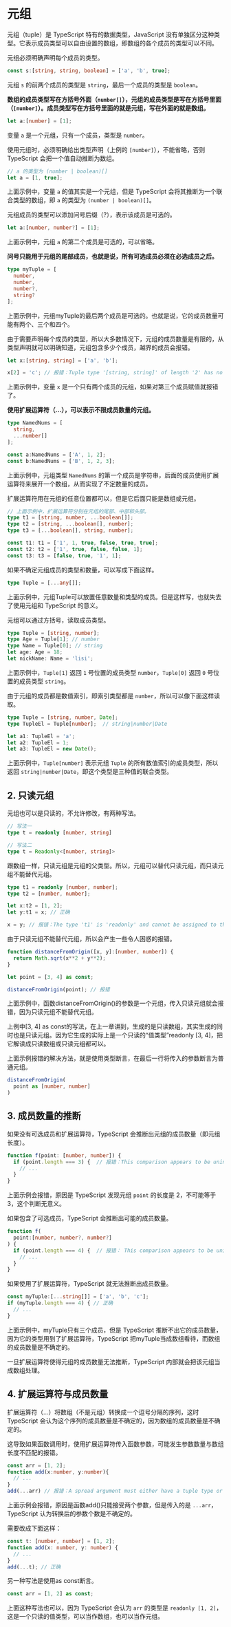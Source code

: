 # 元组

元组（tuple）是 TypeScript 特有的数据类型，JavaScript 没有单独区分这种类型。它表示成员类型可以自由设置的数组，即数组的各个成员的类型可以不同。

元组必须明确声明每个成员的类型。

```typescript
const s:[string, string, boolean] = ['a', 'b', true];
```

元组 `s` 的前两个成员的类型是 `string`，最后一个成员的类型是 `boolean`。

**数组的成员类型写在方括号外面（`number[]`），元组的成员类型是写在方括号里面（`[number]`）。成员类型写在方括号里面的就是元组，写在外面的就是数组。**

```typescript
let a:[number] = [1];
```

变量 `a` 是一个元组，只有一个成员，类型是 `number`。

使用元组时，必须明确给出类型声明（上例的 `[number]`），不能省略，否则 TypeScript 会把一个值自动推断为数组。

```typescript
// a 的类型为 (number | boolean)[]
let a = [1, true];
```

上面示例中，变量 `a` 的值其实是一个元组，但是 TypeScript 会将其推断为一个联合类型的数组，即 `a` 的类型为 `(number | boolean)[]`。

元组成员的类型可以添加问号后缀（?），表示该成员是可选的。

```typescript
let a:[number, number?] = [1];
```
上面示例中，元组 `a` 的第二个成员是可选的，可以省略。

**问号只能用于元组的尾部成员，也就是说，所有可选成员必须在必选成员之后。**

```typescript
type myTuple = [
  number,
  number,
  number?,
  string?
];
```
上面示例中，元组myTuple的最后两个成员是可选的。也就是说，它的成员数量可能有两个、三个和四个。

由于需要声明每个成员的类型，所以大多数情况下，元组的成员数量是有限的，从类型声明就可以明确知道，元组包含多少个成员，越界的成员会报错。

```typescript
let x:[string, string] = ['a', 'b'];

x[2] = 'c'; // 报错：Tuple type '[string, string]' of length '2' has no element at index '2'.
```

上面示例中，变量 `x` 是一个只有两个成员的元组，如果对第三个成员赋值就报错了。

**使用扩展运算符（...），可以表示不限成员数量的元组。**

```typescript
type NamedNums = [
  string,
  ...number[]
];

const a:NamedNums = ['A', 1, 2];
const b:NamedNums = ['B', 1, 2, 3];
```

上面示例中，元组类型 `NamedNums` 的第一个成员是字符串，后面的成员使用扩展运算符来展开一个数组，从而实现了不定数量的成员。

扩展运算符用在元组的任意位置都可以，但是它后面只能是数组或元组。

```typescript
// 上面示例中，扩展运算符分别在元组的尾部、中部和头部。
type t1 = [string, number, ...boolean[]];
type t2 = [string, ...boolean[], number];
type t3 = [...boolean[], string, number];

const t1: t1 = ['1', 1, true, false, true, true];
const t2: t2 = ['1', true, false, false, 1];
const t3: t3 = [false, true, '1', 1];

```

如果不确定元组成员的类型和数量，可以写成下面这样。

```typescript
type Tuple = [...any[]];
```
上面示例中，元组Tuple可以放置任意数量和类型的成员。但是这样写，也就失去了使用元组和 TypeScript 的意义。

元组可以通过方括号，读取成员类型。

```typescript
type Tuple = [string, number];
type Age = Tuple[1]; // number
type Name = Tuple[0]; // string
let age: Age = 18;
let nickName: Name = 'lisi'; 
```
上面示例中，`Tuple[1]` 返回 `1` 号位置的成员类型 `number`，`Tuple[0]` 返回 `0` 号位置的成员类型 `string`。

由于元组的成员都是数值索引，即索引类型都是 `number`，所以可以像下面这样读取。

```typescript
type Tuple = [string, number, Date];
type TupleEl = Tuple[number];  // string|number|Date

let a1: TupleEl = 'a';
let a2: TupleEl = 1;
let a3: TupleEl = new Date();
```

上面示例中，`Tuple[number]` 表示元组 `Tuple` 的所有数值索引的成员类型，所以返回 `string|number|Date`，即这个类型是三种值的联合类型。

## 2. 只读元组

元组也可以是只读的，不允许修改，有两种写法。

```typescript
// 写法一
type t = readonly [number, string]

// 写法二
type t = Readonly<[number, string]>
```

跟数组一样，只读元组是元组的父类型。所以，元组可以替代只读元组，而只读元组不能替代元组。

```typescript
type t1 = readonly [number, number];
type t2 = [number, number];

let x:t2 = [1, 2];
let y:t1 = x; // 正确

x = y; // 报错：The type 't1' is 'readonly' and cannot be assigned to the mutable type 't2'.
```

由于只读元组不能替代元组，所以会产生一些令人困惑的报错。

```typescript
function distanceFromOrigin([x, y]:[number, number]) {
  return Math.sqrt(x**2 + y**2);
}

let point = [3, 4] as const;

distanceFromOrigin(point); // 报错
```

上面示例中，函数distanceFromOrigin()的参数是一个元组，传入只读元组就会报错，因为只读元组不能替代元组。

上例中[3, 4] as const的写法，在上一章讲到，生成的是只读数组，其实生成的同时也是只读元组。因为它生成的实际上是一个只读的“值类型”readonly [3, 4]，把它解读成只读数组或只读元组都可以。

上面示例报错的解决方法，就是使用类型断言，在最后一行将传入的参数断言为普通元组。

```typescript
distanceFromOrigin(
  point as [number, number]
)
```

## 3. 成员数量的推断

如果没有可选成员和扩展运算符，TypeScript 会推断出元组的成员数量（即元组长度）。

```typescript
function f(point: [number, number]) {
  if (point.length === 3) {  // 报错：This comparison appears to be unintentional because the types '2' and '3' have no overlap.
    // ...
  }
}
```
上面示例会报错，原因是 TypeScript 发现元组 `point` 的长度是 2，不可能等于 3，这个判断无意义。

如果包含了可选成员，TypeScript 会推断出可能的成员数量。

```typescript
function f(
  point:[number, number?, number?]
) {
  if (point.length === 4) {  // 报错： This comparison appears to be unintentional because the types '1 | 2 | 3' and '4' have no overlap.这种比较似乎是无意的，因为类型'1 | 2 | 3'和'4'没有重叠。
    // ...
  }
}
```

如果使用了扩展运算符，TypeScript 就无法推断出成员数量。

```typescript
const myTuple:[...string[]] = ['a', 'b', 'c'];
if (myTuple.length === 4) { // 正确
  // ...
}
```

上面示例中，myTuple只有三个成员，但是 TypeScript 推断不出它的成员数量，因为它的类型用到了扩展运算符，TypeScript 把myTuple当成数组看待，而数组的成员数量是不确定的。

一旦扩展运算符使得元组的成员数量无法推断，TypeScript 内部就会把该元组当成数组处理。

## 4. 扩展运算符与成员数量

扩展运算符（...）将数组（不是元组）转换成一个逗号分隔的序列，这时 TypeScript 会认为这个序列的成员数量是不确定的，因为数组的成员数量是不确定的。

这导致如果函数调用时，使用扩展运算符传入函数参数，可能发生参数数量与数组长度不匹配的报错。

```typescript
const arr = [1, 2];
function add(x:number, y:number){
  // ...
}
add(...arr) // 报错：A spread argument must either have a tuple type or be passed to a rest parameter.扩展参数必须具有元组类型，或者传递给rest形参。
```
上面示例会报错，原因是函数add()只能接受两个参数，但是传入的是 `...arr`，TypeScript 认为转换后的参数个数是不确定的。

需要改成下面这样：

```typescript
const t: [number, number] = [1, 2];
function add(x: number, y: number) {
  // ...
}
add(...t); // 正确
```

另一种写法是使用as const断言。

```typescript
const arr = [1, 2] as const;
```

上面这种写法也可以，因为 TypeScript 会认为 `arr` 的类型是 `readonly [1, 2]`，这是一个只读的值类型，可以当作数组，也可以当作元组。